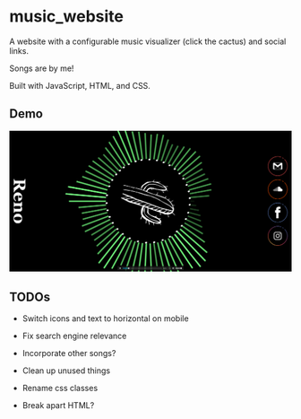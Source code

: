 # music_website

A website with a configurable music visualizer (click the cactus) and social links.

Songs are by me!

Built with JavaScript, HTML, and CSS.

## Demo

![demo.png](./demo.png)

## TODOs

- Switch icons and text to horizontal on mobile

- Fix search engine relevance
- Incorporate other songs?
- Clean up unused things
- Rename css classes
- Break apart HTML?
